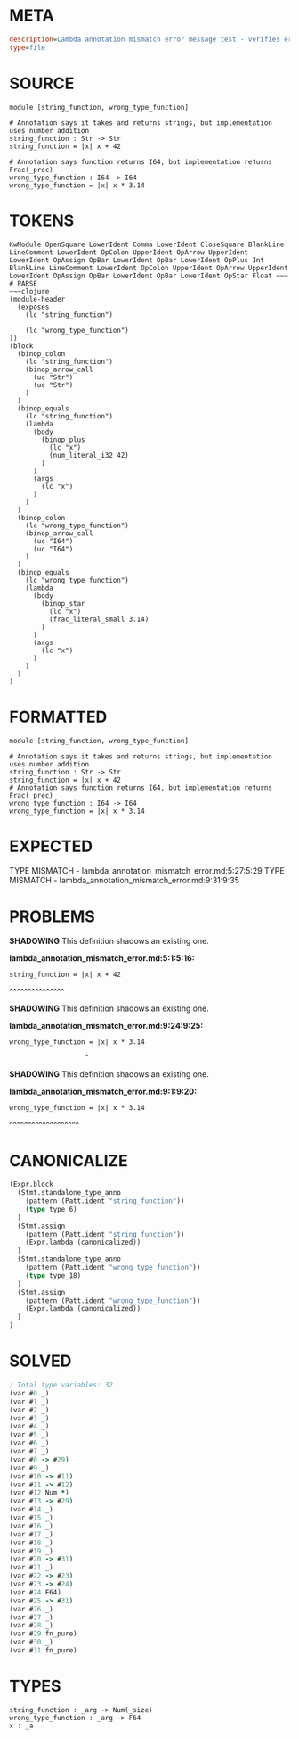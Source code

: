 # META
~~~ini
description=Lambda annotation mismatch error message test - verifies error messages assume annotation is correct and implementation is wrong
type=file
~~~
# SOURCE
~~~roc
module [string_function, wrong_type_function]

# Annotation says it takes and returns strings, but implementation uses number addition
string_function : Str -> Str
string_function = |x| x + 42

# Annotation says function returns I64, but implementation returns Frac(_prec)
wrong_type_function : I64 -> I64
wrong_type_function = |x| x * 3.14
~~~
# TOKENS
~~~text
KwModule OpenSquare LowerIdent Comma LowerIdent CloseSquare BlankLine LineComment LowerIdent OpColon UpperIdent OpArrow UpperIdent LowerIdent OpAssign OpBar LowerIdent OpBar LowerIdent OpPlus Int BlankLine LineComment LowerIdent OpColon UpperIdent OpArrow UpperIdent LowerIdent OpAssign OpBar LowerIdent OpBar LowerIdent OpStar Float ~~~
# PARSE
~~~clojure
(module-header
  (exposes
    (lc "string_function")

    (lc "wrong_type_function")
))
(block
  (binop_colon
    (lc "string_function")
    (binop_arrow_call
      (uc "Str")
      (uc "Str")
    )
  )
  (binop_equals
    (lc "string_function")
    (lambda
      (body
        (binop_plus
          (lc "x")
          (num_literal_i32 42)
        )
      )
      (args
        (lc "x")
      )
    )
  )
  (binop_colon
    (lc "wrong_type_function")
    (binop_arrow_call
      (uc "I64")
      (uc "I64")
    )
  )
  (binop_equals
    (lc "wrong_type_function")
    (lambda
      (body
        (binop_star
          (lc "x")
          (frac_literal_small 3.14)
        )
      )
      (args
        (lc "x")
      )
    )
  )
)
~~~
# FORMATTED
~~~roc
module [string_function, wrong_type_function]

# Annotation says it takes and returns strings, but implementation uses number addition
string_function : Str -> Str
string_function = |x| x + 42
# Annotation says function returns I64, but implementation returns Frac(_prec)
wrong_type_function : I64 -> I64
wrong_type_function = |x| x * 3.14
~~~
# EXPECTED
TYPE MISMATCH - lambda_annotation_mismatch_error.md:5:27:5:29
TYPE MISMATCH - lambda_annotation_mismatch_error.md:9:31:9:35
# PROBLEMS
**SHADOWING**
This definition shadows an existing one.

**lambda_annotation_mismatch_error.md:5:1:5:16:**
```roc
string_function = |x| x + 42
```
^^^^^^^^^^^^^^^


**SHADOWING**
This definition shadows an existing one.

**lambda_annotation_mismatch_error.md:9:24:9:25:**
```roc
wrong_type_function = |x| x * 3.14
```
                       ^


**SHADOWING**
This definition shadows an existing one.

**lambda_annotation_mismatch_error.md:9:1:9:20:**
```roc
wrong_type_function = |x| x * 3.14
```
^^^^^^^^^^^^^^^^^^^


# CANONICALIZE
~~~clojure
(Expr.block
  (Stmt.standalone_type_anno
    (pattern (Patt.ident "string_function"))
    (type type_6)
  )
  (Stmt.assign
    (pattern (Patt.ident "string_function"))
    (Expr.lambda (canonicalized))
  )
  (Stmt.standalone_type_anno
    (pattern (Patt.ident "wrong_type_function"))
    (type type_18)
  )
  (Stmt.assign
    (pattern (Patt.ident "wrong_type_function"))
    (Expr.lambda (canonicalized))
  )
)
~~~
# SOLVED
~~~clojure
; Total type variables: 32
(var #0 _)
(var #1 _)
(var #2 _)
(var #3 _)
(var #4 _)
(var #5 _)
(var #6 _)
(var #7 _)
(var #8 -> #29)
(var #9 _)
(var #10 -> #11)
(var #11 -> #12)
(var #12 Num *)
(var #13 -> #29)
(var #14 _)
(var #15 _)
(var #16 _)
(var #17 _)
(var #18 _)
(var #19 _)
(var #20 -> #31)
(var #21 _)
(var #22 -> #23)
(var #23 -> #24)
(var #24 F64)
(var #25 -> #31)
(var #26 _)
(var #27 _)
(var #28 _)
(var #29 fn_pure)
(var #30 _)
(var #31 fn_pure)
~~~
# TYPES
~~~roc
string_function : _arg -> Num(_size)
wrong_type_function : _arg -> F64
x : _a
~~~
